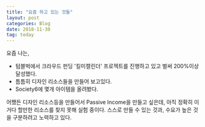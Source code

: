 ```yaml
---
title: "요즘 하고 있는 것들"
layout: post
categories: Blog
date: 2018-11-30
tag: today
---
```


요즘 나는,

- 텀블벅에서 크라우드 펀딩 '킬미캘린더' 프로젝트를 진행하고 있고 벌써 200%이상 달성했다.
- 틈틈히 디자인 리소스들을 만들어 보고있다.
- Society6에 몇개 아이템을 올려봤다.


어쨌든 디자인 리소스등을 만들어서 Passive Income을 만들고 싶은데, 아직 정확히 이거다 할만한 리소스를 찾지 못해 실험 중이다. 스스로 만들 수 있는 것과, 수요가 높은 것을 구분하려고 노력하고 있다.
